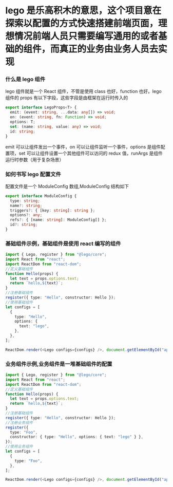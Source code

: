 # lego 是乐高积木的意思，这个项目意在探索以配置的方式快速搭建前端页面，理想情况前端人员只需要编写通用的或者基础的组件，而真正的业务由业务人员去实现

### 什么是 lego 组件

lego 组件就是一个 React 组件，不管是使用 class 也好，function 也好。lego 组件的 props 有以下字段，这些字段是由框架在运行时传入的

```typescript
export interface LegoProps<T> {
  emit: (event: string, ...data: any[]) => void;
  on: (event: string, fn: Function) => void;
  options: T;
  set: (name: string, value: any) => void;
  id: string;
}
```

emit 可以让组件发出一个事件，on 可以让组件监听一个事件，options 是组件配置项，set 可以让组件设置一个其他组件可以访问的 redux 值，runArgs 是组件运行时参数（用于复杂场景）

### 如何书写 lego 配置文件

配置文件是一个 ModuleConfig 数组,ModuleConfig 结构如下

```typescript
export interface ModuleConfig {
  type: string;
  name?: string;
  triggers?: { [key: string]: string };
  options?: any;
  refs?: { [name: string]: ModuleConfig[] };
  id?: string;
}
```

### 基础组件示例，基础组件是使用 react 编写的组件

```typescript
import { Lego, register } from "@lego/core";
import React from "react";
import ReactDom from "react-dom";
//定义基础组件
function Hello(props) {
  let text = props.options.text;
  return `hello,${text}`;
}
//注册基础组件
register({ type: "Hello", constructor: Hello });
//使用基础组件
let configs = [
  {
    type: "Hello",
    options: {
      text: "lego",
    },
  },
];

ReactDom.render(<Lego configs={configs} />, document.getElementById("app"));
```

### 业务组件示例,业务组件是一堆基础组件的配置

```typescript
import { Lego, register } from "@lego/core";
import React from "react";
import ReactDom from "react-dom";
//定义基础组件
function Hello(props) {
  let text = props.options.text;
  return `hello,${text}`;
}
//注册基础组件
register({ type: "Hello", constructor: Hello });
//注册业务组件
register({
  type: "Foo",
  constructor: { type: "Hello", options: { text: "lego" } },
});
//使用业务组件
let configs = [
  {
    type: "Foo",
  },
];

ReactDom.render(<Lego configs={configs} />, document.getElementById("app"));
```
